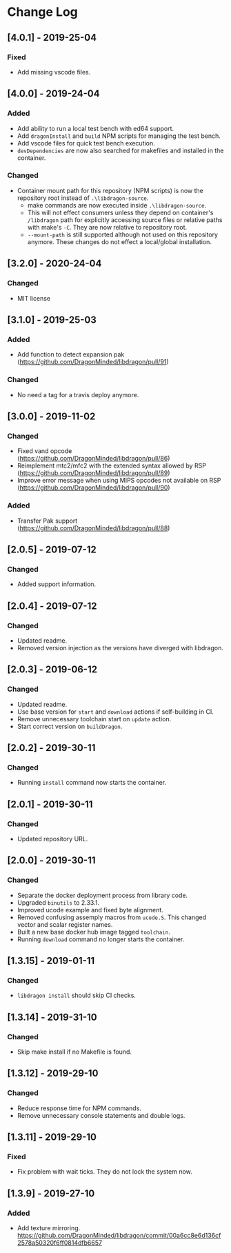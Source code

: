# Change Log

## [4.0.1] - 2019-25-04

### Fixed

- Add missing vscode files.

## [4.0.0] - 2019-24-04

### Added

- Add ability to run a local test bench with ed64 support.
- Add `dragonInstall` and `build` NPM scripts for managing the test bench.
- Add vscode files for quick test bench execution.
- `devDependencies` are now also searched for makefiles and installed in the container.

### Changed

- Container mount path for this repository (NPM scripts) is now the repository root instead of `.\libdragon-source`.
  - make commands are now executed inside `.\libdragon-source`.
  - This will not effect consumers unless they depend on container's `/libdragon` path for explicitly accessing source files or relative paths with make's `-C`. They are now relative to repository root.
  - `--mount-path` is still supported although not used on this repository anymore. These changes do not effect a local/global installation.

## [3.2.0] - 2020-24-04

### Changed

- MIT license

## [3.1.0] - 2019-25-03

### Added

- Add function to detect expansion pak (https://github.com/DragonMinded/libdragon/pull/91)

### Changed

- No need a tag for a travis deploy anymore.

## [3.0.0] - 2019-11-02

### Changed

- Fixed vand opcode (https://github.com/DragonMinded/libdragon/pull/86)
- Reimplement mtc2/mfc2 with the extended syntax allowed by RSP (https://github.com/DragonMinded/libdragon/pull/89)
- Improve error message when using MIPS opcodes not available on RSP (https://github.com/DragonMinded/libdragon/pull/90)

### Added

- Transfer Pak support (https://github.com/DragonMinded/libdragon/pull/88)

## [2.0.5] - 2019-07-12

### Changed

- Added support information.

## [2.0.4] - 2019-07-12

### Changed

- Updated readme.
- Removed version injection as the versions have diverged with libdragon.

## [2.0.3] - 2019-06-12

### Changed

- Updated readme.
- Use base version for `start` and `download` actions if self-building in CI.
- Remove unnecessary toolchain start on `update` action.
- Start correct version on `buildDragon`.

## [2.0.2] - 2019-30-11

### Changed

- Running `install` command now starts the container.

## [2.0.1] - 2019-30-11

### Changed

- Updated repository URL.

## [2.0.0] - 2019-30-11

### Changed

- Separate the docker deployment process from library code.
- Upgraded `binutils` to 2.33.1.
- Improved ucode example and fixed byte alignment.
- Removed confusing assemply macros from `ucode.S`. This changed vector and scalar register names.
- Built a new base docker hub image tagged `toolchain`.
- Running `download` command no longer starts the container.

## [1.3.15] - 2019-01-11

### Changed

- `libdragon install` should skip CI checks.

## [1.3.14] - 2019-31-10

### Changed

- Skip make install if no Makefile is found.

## [1.3.12] - 2019-29-10

### Changed

- Reduce response time for NPM commands.
- Remove unnecessary console statements and double logs.

## [1.3.11] - 2019-29-10

### Fixed

- Fix problem with wait ticks. They do not lock the system now.

## [1.3.9] - 2019-27-10

### Added

- Add texture mirroring. https://github.com/DragonMinded/libdragon/commit/00a6cc8e6d136cf2578a50320f6ff0814dfb6657
